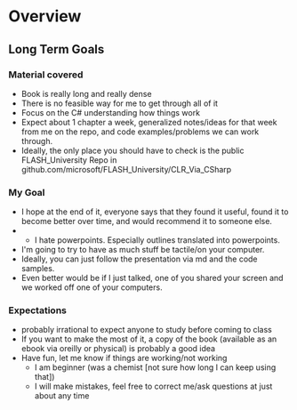 # Overview

## Long Term Goals
### Material covered
- Book is really long and really dense
- There is no feasible way for me to get through all of it
- Focus on the C# understanding how things work
- Expect about 1 chapter a week, generalized notes/ideas for that week from me on the repo, and code examples/problems we can work through.
- Ideally, the only place you should have to check is the public FLASH_University Repo in github.com/microsoft/FLASH_University/CLR_Via_CSharp
### My Goal
- I hope at the end of it, everyone says that they found it useful, found it to become better  over time, and would recommend it to someone else.
- - I hate powerpoints. Especially outlines translated into powerpoints.
- I'm going to try to have as much stuff be tactile/on your computer. 
- Ideally, you can just follow the presentation via md and the code samples.
- Even better would be if I just talked, one of you shared your screen and we worked off one of your computers.
### Expectations
- probably irrational to expect anyone to study before coming to class
- If you want to make the most of it, a copy of the book (available as an ebook via oreilly or physical) is probably a good idea
- Have fun, let me know if things are working/not working
    - I am beginner (was a chemist [not sure how long I can keep using that])
    - I will make mistakes, feel free to correct me/ask questions at just about any time
